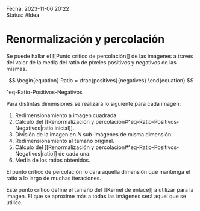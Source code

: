 Fecha: 2023-11-06 20:22  
Status: #Idea

# Renormalización y percolación

Se puede hallar el [[Punto crítico de percolación]] de las imágenes a través del valor de la media del ratio de píxeles positivos y negativos de las mismas.

$$
\begin{equation}
Ratio = \frac{positives}{negatives}
\end{equation}
$$

^eq-Ratio-Positivos-Negativos



Para distintas dimensiones se realizará lo siguiente para cada imagen:

1. Redimensionamiento a imagen cuadrada
2. Cálculo del [[Renormalización y percolación#^eq-Ratio-Positivos-Negativos|ratio inicial]].
3. División de la imagen en $N$ sub-imágenes de misma dimensión.
4. Redimensionamiento al tamaño original.
5. Cálculo del [[Renormalización y percolación#^eq-Ratio-Positivos-Negativos|ratio]] de cada una.
6. Media de los ratios obtenidos.

El punto crítico de percolación lo dará aquella dimensión que mantenga el ratio a lo largo de muchas iteraciones.

Este punto crítico define el tamaño del [[Kernel de enlace]] a utilizar para la imagen. El que se aproxime más a todas las imágenes será aquel que se utilice.
 